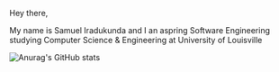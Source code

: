 Hey there, 

My name is Samuel Iradukunda and I an aspring Software Engineering studying Computer Science & Engineering at University of Louisville

![Anurag's GitHub stats](https://github-readme-stats.vercel.app/api?username=iradukundas&show_icons=true&theme=dracula)
